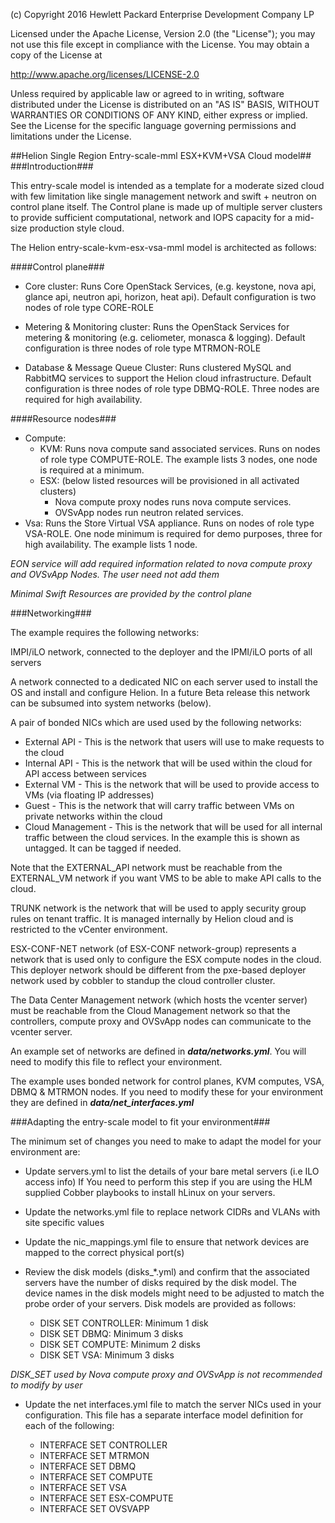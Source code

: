 
(c) Copyright 2016 Hewlett Packard Enterprise Development Company LP

Licensed under the Apache License, Version 2.0 (the "License"); you may
not use this file except in compliance with the License. You may obtain
a copy of the License at

http://www.apache.org/licenses/LICENSE-2.0

Unless required by applicable law or agreed to in writing, software
distributed under the License is distributed on an "AS IS" BASIS, WITHOUT
WARRANTIES OR CONDITIONS OF ANY KIND, either express or implied. See the
License for the specific language governing permissions and limitations
under the License.


##Helion Single Region Entry-scale-mml ESX+KVM+VSA Cloud model##
###Introduction###

This entry-scale model is intended as a template for a moderate sized cloud with few limitation like single management network and swift + neutron on control plane itself. The Control plane is made up of multiple server clusters to provide sufficient computational, network and IOPS capacity for a mid-size production style cloud.

The Helion entry-scale-kvm-esx-vsa-mml model is architected as follows:

####Control plane###

  - Core cluster: Runs Core OpenStack Services, (e.g. keystone, nova api, glance api, neutron api, horizon, heat api). Default configuration is two nodes of role type CORE-ROLE

  - Metering & Monitoring cluster: Runs the OpenStack Services for metering & monitoring (e.g. celiometer, monasca & logging). Default configuration is three nodes of role type MTRMON-ROLE

  - Database & Message Queue Cluster: Runs clustered MySQL and RabbitMQ services to support the Helion cloud infrastructure. Default configuration is three nodes of role type DBMQ-ROLE. Three nodes are required for high availability.

####Resource nodes###
  - Compute:
     - KVM: Runs nova compute sand associated services. Runs on nodes of role type COMPUTE-ROLE. The example lists 3 nodes, one node is required at a minimum.
     - ESX: (below listed resources will be provisioned in all activated clusters)
        - Nova compute proxy nodes runs nova compute services.
        - OVSvApp nodes run neutron related services.
  - Vsa: Runs the Store Virtual VSA appliance. Runs on nodes of role type VSA-ROLE. One node minimum is required for demo purposes, three for high availability. The example lists 1 node.

  *EON service will add required information related to nova compute proxy and OVSvApp Nodes. The user need not add them*

  *Minimal Swift Resources are provided by the control plane*

###Networking###

The example requires the following networks:

IMPI/iLO network, connected to the deployer and the IPMI/iLO ports of all servers

A network connected to a dedicated NIC on each server used to install the OS and install and configure Helion. In a future Beta release this network can be subsumed into system networks (below).

A pair of bonded NICs which are used used by the following networks:

- External API - This is the network that users will use to make requests to the cloud
- Internal API - This is the network that will be used within the cloud for API access between services
- External VM - This is the network that will be used to provide access to VMs (via floating IP addresses)
- Guest - This is the network that will carry traffic between VMs on private networks within the cloud
- Cloud Management - This is the network that will be used for all internal traffic between the cloud services. In the example this is shown as untagged. It can be tagged if needed.

Note that the EXTERNAL\_API network must be reachable from the EXTERNAL\_VM network if you want VMS to be able to make  API calls to the cloud.

TRUNK network is the network that will be used to apply security group rules on tenant traffic. It is managed internally by Helion cloud and is restricted to the vCenter environment.

ESX-CONF-NET network (of ESX-CONF network-group) represents a network that is used only to configure the ESX compute nodes in the cloud. This deployer network should be different from the pxe-based deployer network used by cobbler to standup the cloud controller cluster.

The Data Center Management network (which hosts the vcenter server) must be reachable from the Cloud Management network so that the controllers,
compute proxy and OVSvApp nodes can communicate to the vcenter server.

An example set of networks are defined in ***data/networks.yml***.    You will need to modify this file to reflect your environment.

The example uses bonded network for control planes, KVM computes, VSA, DBMQ & MTRMON nodes. If you need to modify these for your environment they are defined in ***data/net_interfaces.yml***

###Adapting the entry-scale model to fit your environment###

The minimum set of changes you need to make to adapt the model for your environment are:

- Update servers.yml to list the details of your bare metal servers (i.e ILO access info) If You need to perform this step if you are using the HLM supplied Cobber playbooks to install hLinux on your servers.

- Update the networks.yml file to replace network CIDRs and VLANs with site specific values

- Update the nic_mappings.yml file to ensure that network devices are mapped to the correct physical port(s)

- Review the disk models (disks_*.yml) and confirm that the associated
    servers have the number of disks required by the disk model. The device
    names in the disk models might need to be adjusted to match the probe order
    of your servers.
Disk models are provided as follows:

  - DISK SET CONTROLLER: Minimum 1 disk
  - DISK SET DBMQ: Minimum 3 disks
  - DISK SET COMPUTE: Minimum 2 disks
  - DISK SET VSA: Minimum 3 disks

*DISK_SET used by Nova compute proxy and OVSvApp is not recommended to modify by user*


- Update the net interfaces.yml file to match the server NICs used in your configuration. This file has a separate interface model definition for each of the following:

  - INTERFACE SET CONTROLLER
  - INTERFACE SET MTRMON
  - INTERFACE SET DBMQ
  - INTERFACE SET COMPUTE
  - INTERFACE SET VSA
  - INTERFACE SET ESX-COMPUTE
  - INTERFACE SET OVSVAPP
